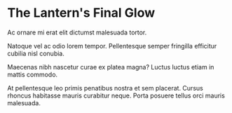 The Lantern's Final Glow
========================

Ac ornare mi erat
elit dictumst malesuada tortor.

Natoque vel ac 
odio lorem tempor.
Pellentesque semper 
fringilla efficitur
cubilia nisl conubia.

Maecenas nibh nascetur 
curae ex platea magna?
Luctus luctus etiam in mattis commodo.

At pellentesque leo primis 
penatibus nostra et sem placerat.
Cursus rhoncus habitasse
mauris curabitur neque.
Porta posuere tellus
orci mauris malesuada.
